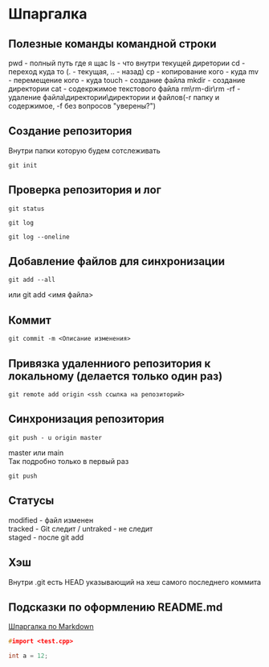 # Шпаргалка

## Полезные команды командной строки

pwd - полный путь где я щас
ls - что внутри текущей диретории
cd - переход куда то (. - текущая, .. - назад)
cp - копирование кого - куда
mv - перемещение кого - куда
touch - создание файла
mkdir - создание директории
cat - содекржимое текстового файла
rm\rm-dir\rm -rf - удаление файла\директории\директории и файлов(-r папку и содержимое, -f без вопросов "уверены?")

## Создание репозитория
Внутри папки которую будем сотслеживать
```
git init
```

## Проверка репозитория и лог
```
git status
```

```
git log
```

```
git log --oneline
```

## Добавление файлов для синхронизации
```
git add --all
```
или git add <имя файла>


## Коммит
```
git commit -m <Описание изменения>
```

## Привязка удаленниого репозитория к локальному (делается только один раз)
```
git remote add origin <ssh ссылка на репозиторий>
```

## Синхронизация репозитория
```
git push - u origin master
```
master или main  
Так подробно только в первый раз

```
git push
```

## Статусы
modified - файл изменен  
tracked - Git следит / untraked - не следит  
staged - после git add

## Хэш
Внутри .git есть HEAD указывающий на хеш самого последнего коммита

## Подсказки по оформлению README.md
[Шпаргалка по Markdown](https://gist.github.com/fomvasss/8dd8cd7f88c67a4e3727f9d39224a84c)

``` C
#import <test.cpp>

int a = 12;
```